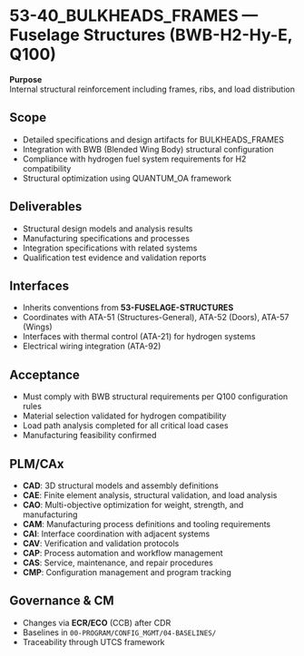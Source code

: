 # 53-40_BULKHEADS_FRAMES — Fuselage Structures (BWB-H2-Hy-E, Q100)

**Purpose**  
Internal structural reinforcement including frames, ribs, and load distribution

## Scope
- Detailed specifications and design artifacts for BULKHEADS_FRAMES
- Integration with BWB (Blended Wing Body) structural configuration
- Compliance with hydrogen fuel system requirements for H2 compatibility
- Structural optimization using QUANTUM_OA framework

## Deliverables
- Structural design models and analysis results
- Manufacturing specifications and processes
- Integration specifications with related systems
- Qualification test evidence and validation reports

## Interfaces
- Inherits conventions from **53-FUSELAGE-STRUCTURES**
- Coordinates with ATA-51 (Structures-General), ATA-52 (Doors), ATA-57 (Wings)
- Interfaces with thermal control (ATA-21) for hydrogen systems
- Electrical wiring integration (ATA-92)

## Acceptance
- Must comply with BWB structural requirements per Q100 configuration rules
- Material selection validated for hydrogen compatibility
- Load path analysis completed for all critical load cases
- Manufacturing feasibility confirmed

## PLM/CAx
- **CAD**: 3D structural models and assembly definitions
- **CAE**: Finite element analysis, structural validation, and load analysis
- **CAO**: Multi-objective optimization for weight, strength, and manufacturing
- **CAM**: Manufacturing process definitions and tooling requirements
- **CAI**: Interface coordination with adjacent systems
- **CAV**: Verification and validation protocols
- **CAP**: Process automation and workflow management
- **CAS**: Service, maintenance, and repair procedures
- **CMP**: Configuration management and program tracking

## Governance & CM
- Changes via **ECR/ECO** (CCB) after CDR
- Baselines in `00-PROGRAM/CONFIG_MGMT/04-BASELINES/`
- Traceability through UTCS framework
